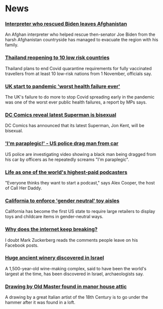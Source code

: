 # News
### [Interpreter who rescued Biden leaves Afghanistan](https://www.bbc.com/news/world-us-canada-58879441)
An Afghan interpreter who helped rescue then-senator Joe Biden from the harsh Afghanistan countryside has managed to evacuate the region with his family.
### [Thailand reopening to 10 low risk countries](https://www.bbc.com/news/world-asia-58838189)
Thailand plans to end Covid quarantine requirements for fully vaccinated travellers from at least 10 low-risk nations from 1 November, officials say.
### [UK start to pandemic 'worst health failure ever'](https://www.bbc.com/news/health-58876089)
The UK's failure to do more to stop Covid spreading early in the pandemic was one of the worst ever public health failures, a report by MPs says. 
### [DC Comics reveal latest Superman is bisexual](https://www.bbc.com/news/entertainment-arts-58879161)
DC Comics has announced that its latest Superman, Jon Kent, will be bisexual.
### ['I'm paraplegic!' - US police drag man from car](https://www.bbc.com/news/world-us-canada-58869865)
US police are investigating video showing a black man being dragged from his car by officers as he repeatedly screams "I'm paraplegic".
### [Life as one of the world's highest-paid podcasters](https://www.bbc.com/news/newsbeat-58719364)
"Everyone thinks they want to start a podcast," says Alex Cooper, the host of Call Her Daddy.
### [California to enforce 'gender neutral' toy aisles](https://www.bbc.com/news/world-us-canada-58879461)
California has become the first US state to require large retailers to display toys and childcare items in gender-neutral ways.
### [Why does the internet keep breaking?](https://www.bbc.com/news/business-58873472)
I doubt Mark Zuckerberg reads the comments people leave on his Facebook posts.
### [Huge ancient winery discovered in Israel](https://www.bbc.com/news/world-middle-east-58876369)
A 1,500-year-old wine-making complex, said to have been the world's largest at the time, has been discovered in Israel, archaeologists say.
### [Drawing by Old Master found in manor house attic](https://www.bbc.com/news/uk-england-northamptonshire-58873868)
A drawing by a great Italian artist of the 18th Century is to go under the hammer after it was found in a loft.
